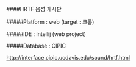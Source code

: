 ####HRTF 음성 게시판

#####Platform : web (target : 크롬)

#####IDE : intellij (web project)

#####Database : CIPIC

http://interface.cipic.ucdavis.edu/sound/hrtf.html
